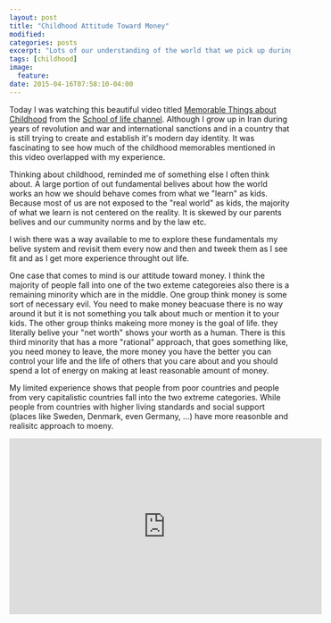 ```yaml
---
layout: post
title: "Childhood Attitude Toward Money"
modified:
categories: posts
excerpt: "Lots of our understanding of the world that we pick up during childhood turns out to be very unhelpful in adult life or plain hurtful. One specially case is our attitude toward money"
tags: [childhood]
image:
  feature:
date: 2015-04-16T07:58:10-04:00
---
```


Today I was watching this beautiful video titled [Memorable Things about Childhood](https://www.youtube.com/watch?v=bbPx6QYdNek) from the [School of life channel](https://www.youtube.com/channel/UC7IcJI8PUf5Z3zKxnZvTBog). Although I grow up in Iran during years of revolution and war and international sanctions and in a country that is still trying to create and establish it's modern day identity. It was fascinating to see how much of the childhood memorables mentioned in this video overlapped with my experience. 

Thinking about childhood, reminded me of something else I often think about. A large portion of out fundamental belives about how the world works an how we should behave comes from what we "learn" as kids. Because most of us are not exposed to the "real world" as kids, the majority of what we learn is not centered on the reality. It is skewed by our parents belives and our cummunity norms and by the law etc.    

I wish there was a way available to me to explore these fundamentals my belive system and revisit them every now and then and tweek them as I see fit and as I get more experience throught out life.

One case that comes to mind is our attitude toward money. I think the majority of people fall into one of the two exteme categoreies also there is a remaining minority which are in the middle. One group think money is some sort of necessary evil. You need to make money beacuase there is no way around it but it is not something you talk about much or mention it to your kids. The other group thinks makeing more money is the goal of life. they literally belive your "net worth" shows your worth as a human. There is this third minority that has a more "rational" approach, that goes something like, you need money to leave, the more money you have the better you can control your life and the life of others that you care about and you should spend a lot of energy on making at least reasonable amount of money. 

My limited experience shows that people from poor countries and people from very capitalistic countries fall into the two extreme categories. While people from countries with higher living standards and social support (places like Sweden, Denmark, even Germany, ...) have more reasonble and realisitc approach to moeny.

<iframe width="560" height="315" src="https://www.youtube.com/embed/bbPx6QYdNek" frameborder="0" allowfullscreen></iframe>
